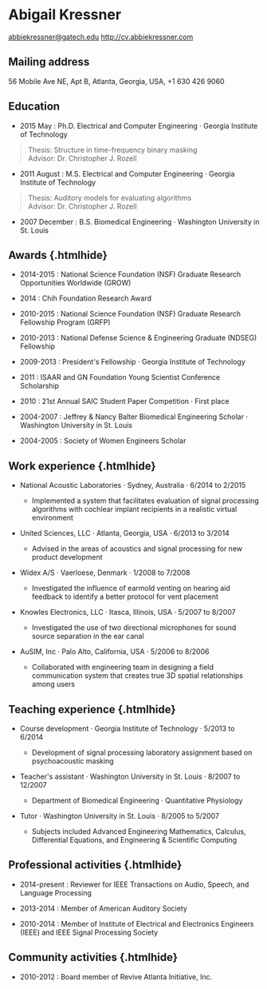 Abigail Kressner
==============

[abbiekressner@gatech.edu](mailto:abbiekressner@gatech.edu)
<http://cv.abbiekressner.com>


Mailing address
---------------
56 Mobile Ave NE, Apt B, Atlanta, Georgia, USA, +1 630 426 9060


Education
---------
* 2015 May
:   Ph.D. Electrical and Computer Engineering · Georgia Institute of Technology

>   Thesis: Structure in time-frequency binary masking  
>   Advisor: Dr. Christopher J. Rozell

* 2011 August
:   M.S. Electrical and Computer Engineering · Georgia Institute of Technology

>   Thesis: Auditory models for evaluating algorithms  
>   Advisor: Dr. Christopher J. Rozell

* 2007 December
:   B.S. Biomedical Engineering · Washington University in St. Louis


Awards {.htmlhide}
------
* 2014-2015
:   National Science Foundation (NSF) Graduate Research Opportunities Worldwide (GROW)

* 2014
:   Chih Foundation Research Award

* 2010-2015
:   National Science Foundation (NSF) Graduate Research Fellowship Program (GRFP)

* 2010-2013
:   National Defense Science & Engineering Graduate (NDSEG) Fellowship

* 2009-2013
:   President's Fellowship · Georgia Institute of Technology

* 2011
:   ISAAR and GN Foundation Young Scientist Conference Scholarship

* 2010
:   21st Annual SAIC Student Paper Competition · First place

* 2004-2007
:   Jeffrey & Nancy Balter Biomedical Engineering Scholar · Washington University in St. Louis

* 2004-2005
:   Society of Women Engineers Scholar


Work experience {.htmlhide}
---------------
* National Acoustic Laboratories · Sydney, Australia · 6/2014 to 2/2015

    - Implemented a system that facilitates evaluation of signal processing algorithms with cochlear implant recipients in a realistic virtual environment 

* United Sciences, LLC · Atlanta, Georgia, USA · 6/2013 to 3/2014

    - Advised in the areas of acoustics and signal processing for new product development

* Widex A/S · Vaerloese, Denmark · 1/2008 to 7/2008

    - Investigated the influence of earmold venting on hearing aid feedback to identify a better protocol for vent placement

* Knowles Electronics, LLC · Itasca, Illinois, USA · 5/2007 to 8/2007

    - Investigated the use of two directional microphones for sound source separation in the ear canal

* AuSIM, Inc · Palo Alto, California, USA · 5/2006 to 8/2006

    - Collaborated with engineering team in designing a field communication system that creates true 3D spatial relationships among users


Teaching experience {.htmlhide}
-------------------
* Course development · Georgia Institute of Technology · 5/2013 to 6/2014

    - Development of signal processing laboratory assignment based on psychoacoustic masking

* Teacher's assistant · Washington University in St. Louis · 8/2007 to 12/2007

    - Department of Biomedical Engineering · Quantitative Physiology

* Tutor · Washington University in St. Louis · 8/2005 to 5/2007

    - Subjects included Advanced Engineering Mathematics, Calculus, Differential Equations, and Engineering & Scientific Computing


Professional activities {.htmlhide}
-----------------------
* 2014-present
:   Reviewer for IEEE Transactions on Audio, Speech, and Language Processing

* 2013-2014
:   Member of American Auditory Society

* 2010-2014
:   Member of Institute of Electrical and Electronics Engineers (IEEE) and IEEE Signal Processing Society


Community activities {.htmlhide}
--------------------
* 2010-2012
:   Board member of Revive Atlanta Initiative, Inc.
